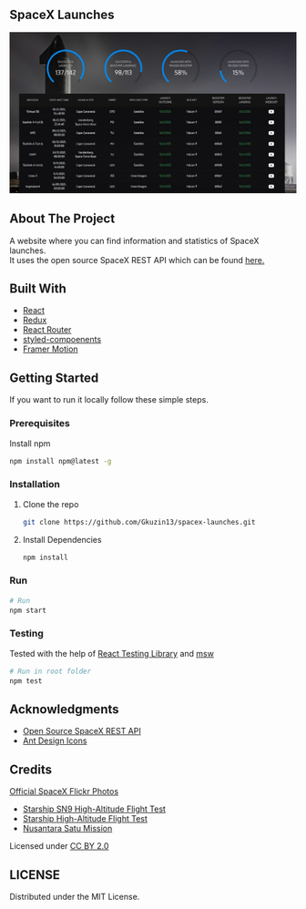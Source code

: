 ## SpaceX Launches

<img src="https://github.com/Gkuzin13/spacex-launches/blob/assets/stats-screenshot.jpg" alt="Launch statistics screenshot">

## About The Project

A website where you can find information and statistics of SpaceX launches.</br>
It uses the open source SpaceX REST API which can be found [here.](https://github.com/r-spacex/SpaceX-API)</br>

## Built With

- [React](https://reactjs.org)
- [Redux](https://redux.js.org)
- [React Router](https://reactrouter.com/docs/en/v6/getting-started/overview)
- [styled-compoenents](https://styled-components.com)
- [Framer Motion](https://www.framer.com/motion)

## Getting Started

If you want to run it locally follow these simple steps.

### Prerequisites

Install npm

```sh
npm install npm@latest -g
```

### Installation

1. Clone the repo
   ```sh
   git clone https://github.com/Gkuzin13/spacex-launches.git
   ```
2. Install Dependencies
   ```sh
   npm install
   ```

### Run

```sh
# Run
npm start
```

### Testing

Tested with the help of [React Testing Library](https://testing-library.com/docs/react-testing-library/intro) and [msw](https://mswjs.io)

```sh
# Run in root folder
npm test
```

## Acknowledgments

- [Open Source SpaceX REST API](https://github.com/r-spacex/SpaceX-API)
- [Ant Design Icons](https://ant.design/components/icon)

## Credits

[Official SpaceX Flickr Photos](https://www.flickr.com/photos/spacex)

- [Starship SN9 High-Altitude Flight Test](https://www.flickr.com/photos/spacex/50906488166)
- [Starship High-Altitude Flight Test](https://www.flickr.com/photos/spacex/50906488116)
- [Nusantara Satu Mission](https://www.flickr.com/photos/spacex/46259778995)

Licensed under [CC BY 2.0](https://creativecommons.org/licenses/by/2.0)

## LICENSE

Distributed under the MIT License.
